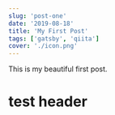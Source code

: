 ```yaml
---
slug: 'post-one'
date: '2019-08-18'
title: 'My First Post'
tags: ['gatsby', 'qiita']
cover: './icon.png'
---
```

This is my beautiful first post.

<h1>test header</h1>

<Test />

<SliderPicker />
